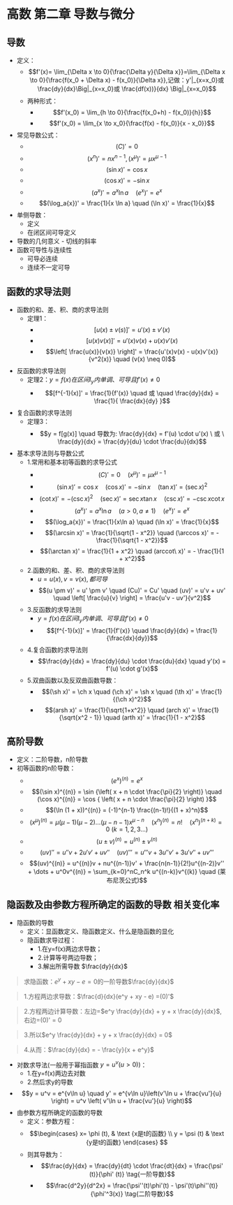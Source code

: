 # 高数 第二章 导数与微分

## 导数

- 定义：
  - $$f'(x)= \lim_{\Delta x \to 0}{\frac{\Delta y}{\Delta x}}=\lim_{\Delta x \to 0}{\frac{f(x_0 + \Delta x) - f(x_0)}{\Delta x}},记做：y'|_{x=x_0}或 \frac{dy}{dx}\Big|_{x=x_0}或 \frac{df(x))}{dx} \Big|_{x=x_0}$$
  - 两种形式：
    - $$f'(x_0) = \lim_{h \to 0}{\frac{f(x_0+h) - f(x_0)}{h}}$$
    - $$f'(x_0) = \lim_{x \to x_0}{\frac{f(x) - f(x_0)}{x - x_0}}$$
- 常见导数公式：
  - $$(C)' = 0 \tag{常数导数为0}$$
  - $$(x^n)' = nx^{n-1},(x^\mu)' = \mu x^{\mu -1}$$
  - $$(\sin x)' = \cos x$$
  - $$(\cos x)' = - \sin x$$
  - $$(a^x)' = a^x \ln a \quad (e^x)' = e^x$$
  - $$(\log_a{x})' = \frac{1}{x \ln a} \quad (\ln x)' = \frac{1}{x}$$
- 单侧导数：
  - 定义
  - 在闭区间可导定义
- 导数的几何意义 - 切线的斜率
- 函数可导性与连续性
  - 可导必连续
  - 连续不一定可导

## 函数的求导法则

- 函数的和、差、积、商的求导法则
  - 定理1：
    - $$[u(x) \pm v(s)]' = u'(x) \pm v'(x)$$
    - $$[u(x)v(x)]' = u'(x)v(x) + u(x)v'(x)$$
    - $$\left[ \frac{u(x)}{v(x)} \right]' = \frac{u'(x)v(x) - u(x)v'(x)}{v^2(x)} \quad (v(x) \neq 0)$$
- 反函数的求导法则
  - 定理2：$y=f(x)在区间I_y内单调、可导且f'(x) \neq 0$
    - $$[f^{-1}(x)]' = \frac{1}{f'(x)} \quad 或 \quad \frac{dy}{dx} = \frac{1}{ \frac{dx}{dy} }$$
- 复合函数的求导法则
  - 定理3：
    - $$y = f[g(x)] \quad 导数为: \frac{dy}{dx} = f'(u) \cdot u'(x) \ 或 \  \frac{dy}{dx} = \frac{dy}{du} \cdot \frac{du}{dx}$$
- 基本求导法则与导数公式
  - 1.常用和基本初等函数的求导公式
    - $$(C)' = 0 \quad (x^\mu)' = \mu x^{\mu -1}$$
    - $$(\sin x)' = \cos x \quad (\cos x)' = -\sin x \quad (\tan x)' = (\sec x)^2$$
    - $$(\cot x)' = -(\csc x)^2 \quad (\sec x)' = \sec x \tan x \quad (\csc x)' = -\csc x \cot x$$
    - $$(a^x)' = a^x \ln a \quad (a>0,a \neq 1) \quad (e^x)' = e^x$$
    - $$(\log_a{x})' = \frac{1}{x\ln a} \quad (\ln x)' = \frac{1}{x}$$
    - $$(\arcsin x)' = \frac{1}{\sqrt{1 - x^2}} \quad (\arccos x)' = - \frac{1}{\sqrt{1 - x^2}}$$
    - $$(\arctan x)' = \frac{1}{1 + x^2} \quad (arccot\ x)' = - \frac{1}{1 + x^2}$$
  - 2.函数的和、差、积、商的求导法则
    - $u = u(x),v = v(x),都可导$
    - $$(u \pm v)' = u' \pm v' \quad (Cu)' = Cu' \quad (uv)' = u'v + uv' \quad \left[ \frac{u}{v} \right] = \frac{u'v - uv'}{v^2}$$
  - 3.反函数的求导法则
    - $y=f(x)在区间I_y内单调、可导且f'(x) \neq 0$
    - $$[f^{-1}(x)]' = \frac{1}{f'(x)} \quad \frac{dy}{dx} = \frac{1}{\frac{dx}{dy}}$$
  - 4.复合函数的求导法则
    - $$\frac{dy}{dx} = \frac{dy}{du} \cdot \frac{du}{dx} \quad y'(x) = f'(u) \cdot g'(x)$$
  - 5.双曲函数以及反双曲函数导数：
    - $$(\sh x)' = \ch x \quad (\ch x)' = \sh x \quad (\th x)' = \frac{1}{(\ch x)^2}$$
    - $$(arsh x)' = \frac{1}{\sqrt{1+x^2}} \quad (arch x)' = \frac{1}{\sqrt{x^2 - 1}} \quad (arth x)' = \frac{1}{1 - x^2}$$
  
## 高阶导数

- 定义：二阶导数，n阶导数
- 初等函数的n阶导数：
  - $$(e^x)^{(n)} = e^x$$
  - $$(\sin x)^{(n)} = \sin {\left( x + n \cdot \frac{\pi}{2} \right)} \quad (\cos x)^{(n)} = \cos { \left( x + n \cdot \frac{\pi}{2} \right) }$$
  - $$(\ln (1 + x))^{(n)} = (-1)^{n-1} \frac{(n-1)!}{(1 + x)^n}$$
  - $$(x^\mu)^{(n)} = \mu(\mu - 1)(\mu - 2)\dots (\mu -n - 1)x^{\mu - n} \quad (x^n)^{(n)} = n! \quad (x^n)^{(n+k)} = 0 \ (k=1,2,3\dots)$$
  - $$(u \pm v)^{(n)} = u^{(n)} \pm v^{(n)}$$
  - $$(uv)'' = u''v + 2u'v' + uv'' \quad (uv)''' = u'''v + 3u''v' + 3u'v'' + uv'''$$
  - $$(uv)^{(n)} = u^{(n)}v + nu^{(n-1)}v' + \frac{n(n-1)}{2!}u^{(n-2)}v'' + \dots + u^0v^{(n)} = \sum_{k=0}^nC_n^k u^{(n-k)}v^{(k)} \quad (莱布尼茨公式)$$

## 隐函数及由参数方程所确定的函数的导数 相关变化率

- 隐函数的导数
  - 定义：显函数定义、隐函数定义、什么是隐函数的显化
  - 隐函数求导过程：
    - 1.在y=f(x)两边求导数；
    - 2.计算等号两边导数；
    - 3.解出所需导数 $\frac{dy}{dx}$

> 求隐函数：$e^y + xy - e = 0$的一阶导数$\frac{dy}{dx}$

> 1.方程两边求导数：$\frac{d}{dx}(e^y + xy - e) =(0)'$

> 2.方程两边计算导数：左边=$e^y \frac{dy}{dx} + y + x \frac{dy}{dx}$,右边=(0)' = 0

> 3.所以$e^y \frac{dy}{dx} + y + x \frac{dy}{dx} = 0$

> 4.从而：$\frac{dy}{dx} = - \frac{y}{x + e^y}$
  
  - 对数求导法(一般用于幂指函数 $y = u^v (u > 0)$)：
    - 1.在y=f(x)两边去对数
    - 2.然后求y的导数
  - $$y = u^v = e^{v\ln u} \quad y' = e^{v\ln u}\left(v'\ln u + \frac{vu'}{u}  \right) = u^v \left( v'\ln u + \frac{vu'}{u} \right)$$
- 由参数方程所确定的函数的导数
  - 定义：参数方程：
  - $$\begin{cases} x= \phi (t), & \text {x是t的函数} \\ y = \psi (t) & \text {y是t的函数} \end{cases} $$
  - 则其导数为：
    - $$\frac{dy}{dx} = \frac{dy}{dt} \cdot \frac{dt}{dx} = \frac{\psi' (t)}{\phi' (t)} \tag{一阶导数}$$
    - $$\frac{d^2y}{d^2x} = \frac{\psi''(t)\phi'(t) - \psi'(t)\phi''(t)}{\phi'^3(x)} \tag{二阶导数}$$
